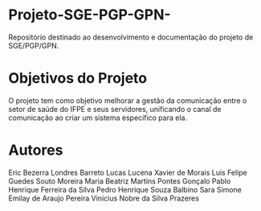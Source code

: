 # Projeto-SGE-PGP-GPN-

Repositório destinado ao desenvolvimento e documentação do projeto de SGE/PGP/GPN.


# Objetivos do Projeto

O projeto tem como objetivo melhorar a gestão da comunicação entre o setor de saúde do IFPE e seus servidores, unificando o canal de comunicação ao criar um sistema específico para ela.


# Autores

Eric Bezerra Londres Barreto
Lucas Lucena Xavier de Morais
Luis Felipe Guedes Souto Moreira
Maria Beatriz Martins Pontes Gonçalo
Pablo Henrique Ferreira da Silva
Pedro Henrique Souza Balbino
Sara Simone Emilay de Araujo Pereira
Vinicius Nobre da Silva Prazeres
